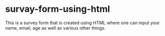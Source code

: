 # survay-form-using-html
This is a survey form that is created using HTML where one can input your name, email, age as well as various other things. 
